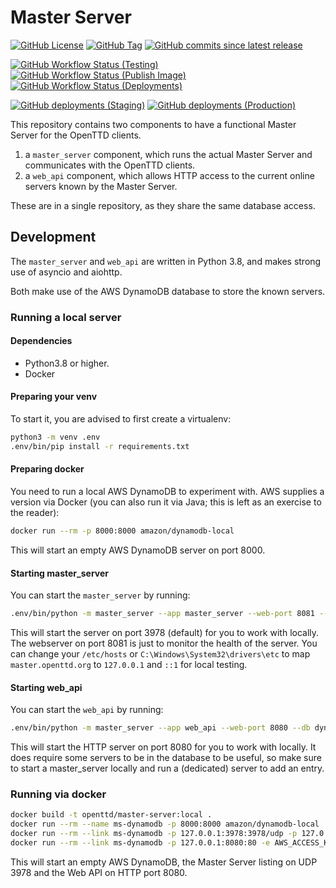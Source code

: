 # Master Server

[![GitHub License](https://img.shields.io/github/license/OpenTTD/master-server)](https://github.com/OpenTTD/master-server/blob/master/LICENSE)
[![GitHub Tag](https://img.shields.io/github/v/tag/OpenTTD/master-server?include_prereleases&label=stable)](https://github.com/OpenTTD/master-server/releases)
[![GitHub commits since latest release](https://img.shields.io/github/commits-since/OpenTTD/master-server/latest/master)](https://github.com/OpenTTD/master-server/commits/master)

[![GitHub Workflow Status (Testing)](https://img.shields.io/github/workflow/status/OpenTTD/master-server/Testing/master?label=master)](https://github.com/OpenTTD/master-server/actions?query=workflow%3ATesting)
[![GitHub Workflow Status (Publish Image)](https://img.shields.io/github/workflow/status/OpenTTD/master-server/Publish%20image?label=publish)](https://github.com/OpenTTD/master-server/actions?query=workflow%3A%22Publish+image%22)
[![GitHub Workflow Status (Deployments)](https://img.shields.io/github/workflow/status/OpenTTD/master-server/Deployment?label=deployment)](https://github.com/OpenTTD/master-server/actions?query=workflow%3A%22Deployment%22)

[![GitHub deployments (Staging)](https://img.shields.io/github/deployments/OpenTTD/master-server/staging?label=staging)](https://github.com/OpenTTD/master-server/deployments)
[![GitHub deployments (Production)](https://img.shields.io/github/deployments/OpenTTD/master-server/production?label=production)](https://github.com/OpenTTD/master-server/deployments)

This repository contains two components to have a functional Master Server for the OpenTTD clients.

1) a `master_server` component, which runs the actual Master Server and communicates with the OpenTTD clients.
2) a `web_api` component, which allows HTTP access to the current online servers known by the Master Server.

These are in a single repository, as they share the same database access.

## Development

The `master_server` and `web_api` are written in Python 3.8, and makes strong use of asyncio and aiohttp.

Both make use of the AWS DynamoDB database to store the known servers.

### Running a local server

#### Dependencies

- Python3.8 or higher.
- Docker

#### Preparing your venv

To start it, you are advised to first create a virtualenv:

```bash
python3 -m venv .env
.env/bin/pip install -r requirements.txt
```

#### Preparing docker

You need to run a local AWS DynamoDB to experiment with.
AWS supplies a version via Docker (you can also run it via Java; this is left as an exercise to the reader):

```bash
docker run --rm -p 8000:8000 amazon/dynamodb-local
```

This will start an empty AWS DynamoDB server on port 8000.

#### Starting master_server

You can start the `master_server` by running:

```bash
.env/bin/python -m master_server --app master_server --web-port 8081 --db dynamodb --dynamodb-host http://127.0.0.1:8000
```

This will start the server on port 3978 (default) for you to work with locally.
The webserver on port 8081 is just to monitor the health of the server.
You can change your `/etc/hosts` or `C:\Windows\System32\drivers\etc` to map `master.openttd.org` to `127.0.0.1` and `::1` for local testing.

#### Starting web_api

You can start the `web_api` by running:

```bash
.env/bin/python -m master_server --app web_api --web-port 8080 --db dynamodb --dynamodb-host http://127.0.0.1:8000
```

This will start the HTTP server on port 8080 for you to work with locally.
It does require some servers to be in the database to be useful, so make sure to start a master_server locally and run a (dedicated) server to add an entry.

### Running via docker

```bash
docker build -t openttd/master-server:local .
docker run --rm --name ms-dynamodb -p 8000:8000 amazon/dynamodb-local
docker run --rm --link ms-dynamodb -p 127.0.0.1:3978:3978/udp -p 127.0.0.1:8081:80 -e AWS_ACCESS_KEY_ID=1 -e AWS_SECRET_ACCESS_KEY=1 openttd/master-server:local --app master_server --bind 0.0.0.0 --db dynamodb --dynamodb-host http://ms-dynamodb:8000
docker run --rm --link ms-dynamodb -p 127.0.0.1:8080:80 -e AWS_ACCESS_KEY_ID=1 -e AWS_SECRET_ACCESS_KEY=1 openttd/master-server:local --app web_api --bind 0.0.0.0 --db dynamodb --dynamodb-host http://ms-dynamodb:8000
```

This will start an empty AWS DynamoDB, the Master Server listing on UDP 3978 and the Web API on HTTP port 8080.
